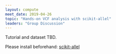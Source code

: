 ```yaml
---
layout: compute
meet_date: 2019-04-26
topic: "Hands-on VCF analysis with scikit-allel"
leaders: "Group Discussion"
---
```


Tutorial and dataset TBD.

Please install beforehand: [scikit-allel](https://scikit-allel.readthedocs.io/en/latest/)
